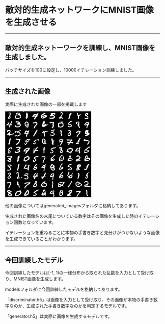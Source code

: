 <!DOCTYPE html>

<h1>敵対的生成ネットワークにMNIST画像を生成させる</h1>
<hr>

<h2>敵対的生成ネットーワークを訓練し、MNIST画像を生成しました。</h2>
<p>バッチサイズを100に設定し、10000イテレーション訓練しました。</p>
<hr>

<h2>生成された画像</h2>
<p>実際に生成された画像の一部を掲載します</p>
<img src="generated_images/generated_image_10000.png">
<p>他の画像についてはgenerated_imagesフォルダに格納してあります。</p>
<p>生成された画像名の末尾についている数字はその画像を生成した時のイテレーション回数となっています。</p>
<p>イテレーションを重ねるごとに本物の手書き数字と見分けがつかないような画像を生成できていることがわかります。</p>
<hr>

<h2>今回訓練したモデル</h2>
<p>今回訓練したモデルは[-1, 1)の一様分布から取られた乱数を入力として受け取り、MNIST画像を生成します。</p>
<p>modelsフォルダに今回訓練したモデルを格納してあります。</p>
<p>「discriminator.h5」は画像を入力として受け取り、その画像が本物の手書き数字なのか、生成された手書き数字なのかを判定するモデルです。</p>
<p>「generator.h5」は実際に画像を生成するモデルです。</p>